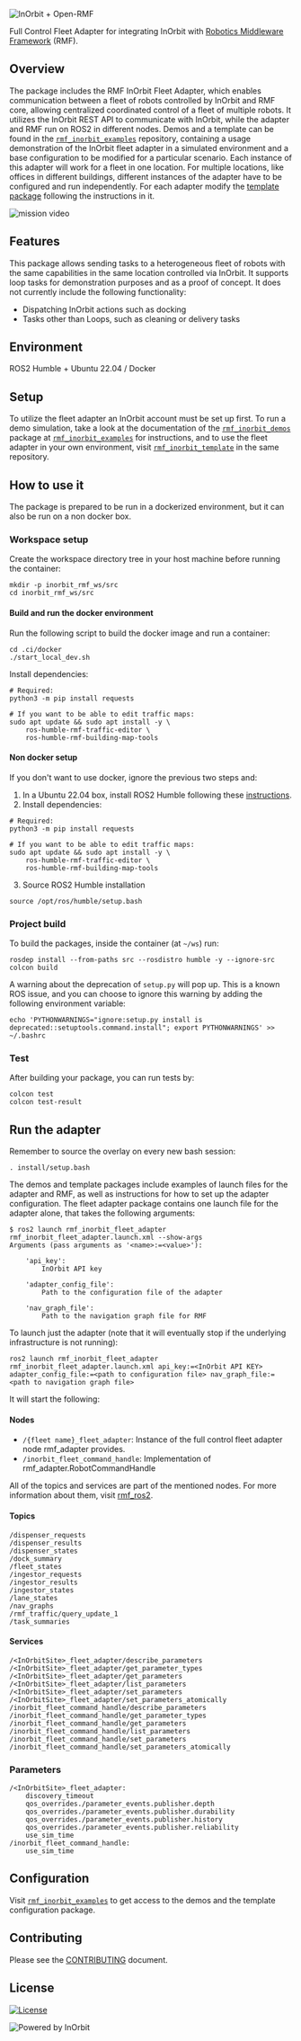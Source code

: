 ![InOrbit + Open-RMF](assets/open%20rmf%20inorbit%20github%20header%20narrow%202.png)

Full Control Fleet Adapter for integrating InOrbit with [Robotics Middleware Framework](https://github.com/open-rmf/rmf#robotics-middleware-framework-rmf) (RMF).

## Overview

The package includes the RMF InOrbit Fleet Adapter, which enables communication between a fleet of robots controlled by InOrbit and RMF core, allowing centralized coordinated control of a fleet of multiple robots. It utilizes the InOrbit REST API to communicate with InOrbit, while the adapter and RMF run on ROS2 in different nodes.
Demos and a template can be found in the [`rmf_inorbit_examples`](https://github.com/inorbit-ai/rmf_inorbit_examples) repository, containing a usage demonstration of the InOrbit fleet adapter in a simulated environment and a base configuration to be modified for a particular scenario.
Each instance of this adapter will work for a fleet in one location. For multiple locations, like offices in different buildings, different instances of the adapter have to be configured and run independently. For each adapter modify the [template package](https://github.com/inorbit-ai/rmf_inorbit_examples/tree/main/rmf_inorbit_template) following the instructions in it.

![mission video](assets/full%20mission.gif)

## Features

This package allows sending tasks to a heterogeneous fleet of robots with the same capabilities in the same location controlled via InOrbit. It supports loop tasks for demonstration purposes and as a proof of concept.
It does not currently include the following functionality:

- Dispatching InOrbit actions such as docking
- Tasks other than Loops, such as cleaning or delivery tasks

## Environment

ROS2 Humble + Ubuntu 22.04 / Docker

## Setup

To utilize the fleet adapter an InOrbit account must be set up first. To run a demo simulation, take a look at the documentation of the [`rmf_inorbit_demos`](https://github.com/inorbit-ai/rmf_inorbit_examples/tree/main/rmf_inorbit_demos) package at [`rmf_inorbit_examples`](https://github.com/inorbit-ai/rmf_inorbit_examples) for instructions, and to use the fleet adapter in your own environment, visit [`rmf_inorbit_template`](https://github.com/inorbit-ai/rmf_inorbit_examples/tree/main/rmf_inorbit_template) in the same repository.

## How to use it

The package is prepared to be run in a dockerized environment, but it can also be run on a non docker box.

### Workspace setup

Create the workspace directory tree in your host machine before running the container:

```
mkdir -p inorbit_rmf_ws/src
cd inorbit_rmf_ws/src
```

#### Build and run the docker environment

Run the following script to build the docker image and run a container:

```
cd .ci/docker
./start_local_dev.sh
```

Install dependencies:

```
# Required:
python3 -m pip install requests

# If you want to be able to edit traffic maps:
sudo apt update && sudo apt install -y \
    ros-humble-rmf-traffic-editor \
    ros-humble-rmf-building-map-tools
```

#### Non docker setup

If you don't want to use docker, ignore the previous two steps and:

1. In a Ubuntu 22.04 box, install ROS2 Humble following these [instructions](https://docs.ros.org/en/humble/Installation/Ubuntu-Install-Debians.html).
2. Install dependencies:

```
# Required:
python3 -m pip install requests

# If you want to be able to edit traffic maps:
sudo apt update && sudo apt install -y \
    ros-humble-rmf-traffic-editor \
    ros-humble-rmf-building-map-tools
```

3. Source ROS2 Humble installation

```
source /opt/ros/humble/setup.bash
```

### Project build

To build the packages, inside the container (at `~/ws`) run:

```
rosdep install --from-paths src --rosdistro humble -y --ignore-src
colcon build
```

A warning about the deprecation of `setup.py` will pop up. This is a known ROS issue, and you can choose to ignore this warning by adding the following environment variable:

```
echo 'PYTHONWARNINGS="ignore:setup.py install is deprecated::setuptools.command.install"; export PYTHONWARNINGS' >> ~/.bashrc
```

### Test

After building your package, you can run tests by:

```
colcon test
colcon test-result
```

## Run the adapter

Remember to source the overlay on every new bash session:

```
. install/setup.bash
```

The demos and template packages include examples of launch files for the adapter and RMF, as well as instructions for how to set up the adapter configuration.
The fleet adapter package contains one launch file for the adapter alone, that takes the following arguments:

```
$ ros2 launch rmf_inorbit_fleet_adapter rmf_inorbit_fleet_adapter.launch.xml --show-args
Arguments (pass arguments as '<name>:=<value>'):

    'api_key':
        InOrbit API key

    'adapter_config_file':
        Path to the configuration file of the adapter

    'nav_graph_file':
        Path to the navigation graph file for RMF

```

To launch just the adapter (note that it will eventually stop if the underlying infrastructure is not running):

```
ros2 launch rmf_inorbit_fleet_adapter rmf_inorbit_fleet_adapter.launch.xml api_key:=<InOrbit API KEY> adapter_config_file:=<path to configuration file> nav_graph_file:=<path to navigation graph file>
```

It will start the following:

#### Nodes

- `/{fleet name}_fleet_adapter`: Instance of the full control fleet adapter node rmf_adapter provides.
- `/inorbit_fleet_command_handle`: Implementation of rmf_adapter.RobotCommandHandle

All of the topics and services are part of the mentioned nodes. For more information about them, visit [rmf_ros2](https://github.com/open-rmf/rmf_ros2).

#### Topics

```
/dispenser_requests
/dispenser_results
/dispenser_states
/dock_summary
/fleet_states
/ingestor_requests
/ingestor_results
/ingestor_states
/lane_states
/nav_graphs
/rmf_traffic/query_update_1
/task_summaries
```

#### Services

```
/<InOrbitSite>_fleet_adapter/describe_parameters
/<InOrbitSite>_fleet_adapter/get_parameter_types
/<InOrbitSite>_fleet_adapter/get_parameters
/<InOrbitSite>_fleet_adapter/list_parameters
/<InOrbitSite>_fleet_adapter/set_parameters
/<InOrbitSite>_fleet_adapter/set_parameters_atomically
/inorbit_fleet_command_handle/describe_parameters
/inorbit_fleet_command_handle/get_parameter_types
/inorbit_fleet_command_handle/get_parameters
/inorbit_fleet_command_handle/list_parameters
/inorbit_fleet_command_handle/set_parameters
/inorbit_fleet_command_handle/set_parameters_atomically
```

### Parameters

```
/<InOrbitSite>_fleet_adapter:
    discovery_timeout
    qos_overrides./parameter_events.publisher.depth
    qos_overrides./parameter_events.publisher.durability
    qos_overrides./parameter_events.publisher.history
    qos_overrides./parameter_events.publisher.reliability
    use_sim_time
/inorbit_fleet_command_handle:
    use_sim_time
```

## Configuration

Visit [`rmf_inorbit_examples`](https://github.com/inorbit-ai/rmf_inorbit_examples) to get access to the demos and the template configuration package.

## Contributing

Please see the [CONTRIBUTING](CONTRIBUTING.md) document.

## License

[![License](https://img.shields.io/badge/License-BSD_3--Clause-blue.svg)](LICENSE)

![Powered by InOrbit](assets/open%20rmf%20inorbit%20github%20footer.png)
